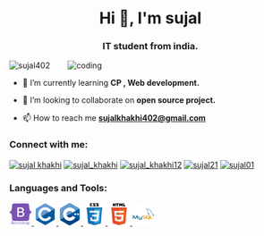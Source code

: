 <h1 align="center">Hi 👋, I'm sujal</h1>
<h3 align="center">IT student from india.</h3>

<img align="right" alt="coding" width="400" src="http://www.triella.com/wp-content/uploads/2016/03/kidscode1.jpg">

<p align="left"> <img src="https://komarev.com/ghpvc/?username=sujal402&label=Profile%20views&color=0e75b6&style=flat" alt="sujal402" /> </p>

- 🌱 I’m currently learning **CP , Web development.**

- 👯 I’m looking to collaborate on **open source project.**

- 📫 How to reach me **sujalkhakhi402@gmail.com**

<h3 align="left">Connect with me:</h3>
<p align="left">
<a href="https://linkedin.com/in/sujal khakhi" target="blank"><img align="center" src="https://raw.githubusercontent.com/rahuldkjain/github-profile-readme-generator/master/src/images/icons/Social/linked-in-alt.svg" alt="sujal khakhi" height="30" width="40" /></a>
<a href="https://instagram.com/sujal_khakhi" target="blank"><img align="center" src="https://raw.githubusercontent.com/rahuldkjain/github-profile-readme-generator/master/src/images/icons/Social/instagram.svg" alt="sujal_khakhi" height="30" width="40" /></a>
<a href="https://www.codechef.com/users/sujal_khakhi12" target="blank"><img align="center" src="https://cdn.jsdelivr.net/npm/simple-icons@3.1.0/icons/codechef.svg" alt="sujal_khakhi12" height="30" width="40" /></a>
<a href="https://www.hackerrank.com/sujal21" target="blank"><img align="center" src="https://raw.githubusercontent.com/rahuldkjain/github-profile-readme-generator/master/src/images/icons/Social/hackerrank.svg" alt="sujal21" height="30" width="40" /></a>
<a href="https://auth.geeksforgeeks.org/user/sujal01" target="blank"><img align="center" src="https://raw.githubusercontent.com/rahuldkjain/github-profile-readme-generator/master/src/images/icons/Social/geeks-for-geeks.svg" alt="sujal01" height="30" width="40" /></a>
</p>

<h3 align="left">Languages and Tools:</h3>
<p align="left"> <a href="https://getbootstrap.com" target="_blank" rel="noreferrer"> <img src="https://raw.githubusercontent.com/devicons/devicon/master/icons/bootstrap/bootstrap-plain-wordmark.svg" alt="bootstrap" width="40" height="40"/> </a> <a href="https://www.cprogramming.com/" target="_blank" rel="noreferrer"> <img src="https://raw.githubusercontent.com/devicons/devicon/master/icons/c/c-original.svg" alt="c" width="40" height="40"/> </a> <a href="https://www.w3schools.com/cpp/" target="_blank" rel="noreferrer"> <img src="https://raw.githubusercontent.com/devicons/devicon/master/icons/cplusplus/cplusplus-original.svg" alt="cplusplus" width="40" height="40"/> </a> <a href="https://www.w3schools.com/css/" target="_blank" rel="noreferrer"> <img src="https://raw.githubusercontent.com/devicons/devicon/master/icons/css3/css3-original-wordmark.svg" alt="css3" width="40" height="40"/> </a> <a href="https://www.w3.org/html/" target="_blank" rel="noreferrer"> <img src="https://raw.githubusercontent.com/devicons/devicon/master/icons/html5/html5-original-wordmark.svg" alt="html5" width="40" height="40"/> </a> <a href="https://www.mysql.com/" target="_blank" rel="noreferrer"> <img src="https://raw.githubusercontent.com/devicons/devicon/master/icons/mysql/mysql-original-wordmark.svg" alt="mysql" width="40" height="40"/> </a> </p>

